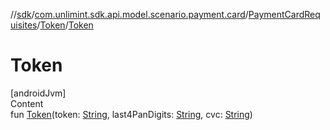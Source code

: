 //[sdk](../../../../index.md)/[com.unlimint.sdk.api.model.scenario.payment.card](../../index.md)/[PaymentCardRequisites](../index.md)/[Token](index.md)/[Token](-token.md)



# Token  
[androidJvm]  
Content  
fun [Token](-token.md)(token: [String](https://kotlinlang.org/api/latest/jvm/stdlib/kotlin/-string/index.html), last4PanDigits: [String](https://kotlinlang.org/api/latest/jvm/stdlib/kotlin/-string/index.html), cvc: [String](https://kotlinlang.org/api/latest/jvm/stdlib/kotlin/-string/index.html))  



